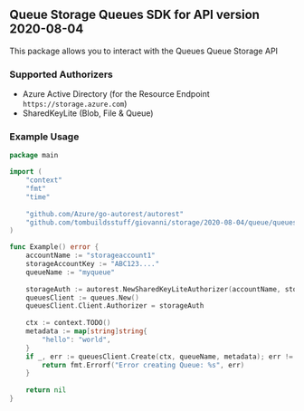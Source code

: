 ## Queue Storage Queues SDK for API version 2020-08-04

This package allows you to interact with the Queues Queue Storage API

### Supported Authorizers

* Azure Active Directory (for the Resource Endpoint `https://storage.azure.com`)
* SharedKeyLite (Blob, File & Queue)

### Example Usage

```go
package main

import (
	"context"
	"fmt"
	"time"
	
	"github.com/Azure/go-autorest/autorest"
	"github.com/tombuildsstuff/giovanni/storage/2020-08-04/queue/queues"
)

func Example() error {
	accountName := "storageaccount1"
    storageAccountKey := "ABC123...."
    queueName := "myqueue"
    
    storageAuth := autorest.NewSharedKeyLiteAuthorizer(accountName, storageAccountKey)
    queuesClient := queues.New()
    queuesClient.Client.Authorizer = storageAuth
    
    ctx := context.TODO()
    metadata := map[string]string{
    	"hello": "world",
    }
    if _, err := queuesClient.Create(ctx, queueName, metadata); err != nil {
        return fmt.Errorf("Error creating Queue: %s", err)
    }
    
    return nil 
}
```
